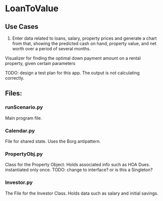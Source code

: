 # LoanToValue

## Use Cases
1. Enter data related to loans, salary, property prices and generate a chart from that, showing the predicted cash on hand, property value, and net worth over a period of several months.

Visualizer for finding the optimal down payment amount on a rental property, given certain parameters

TODO: design a test plan for this app. The output is not calculating correctly.

## Files:

### runScenario.py
Main program file.

### Calendar.py
File for shared state. Uses the Borg antipattern.

### PropertyObj.py
Class for the Property Object. Holds associated info such as HOA Dues. instantiated only once. TODO: change to interface? or is this a Singleton?

### Investor.py
The File for the Investor Class. Holds data such as salary and initial savings.

###
